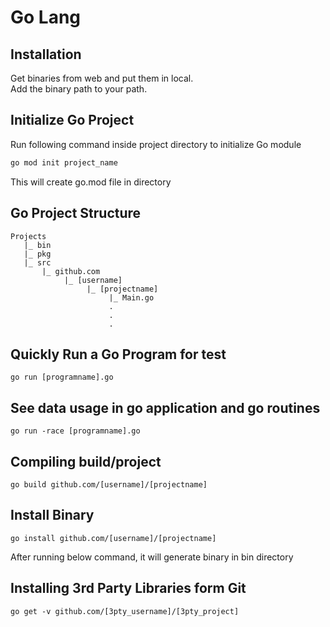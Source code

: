 # Go Lang

## Installation

Get binaries from web and put them in local.  
Add the binary path to your path.

## Initialize Go Project

Run following command inside project directory to initialize Go module

```bash
go mod init project_name
```

This will create go.mod file in directory

## Go Project Structure

```
Projects
   |_ bin
   |_ pkg
   |_ src
       |_ github.com
            |_ [username]
                 |_ [projectname]
                      |_ Main.go
                      .
                      .
                      .
```

## Quickly Run a Go Program for test

```
go run [programname].go
```

## See data usage in go application and go routines

```
go run -race [programname].go
```

## Compiling build/project

```
go build github.com/[username]/[projectname]
```

## Install Binary

```
go install github.com/[username]/[projectname]
```

After running below command, it will generate binary in bin directory

## Installing 3rd Party Libraries form Git

```
go get -v github.com/[3pty_username]/[3pty_project]
```
